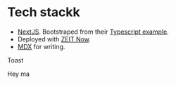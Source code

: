 # Tech stackk

- [NextJS](https://nextjs.org/). Bootstraped from their [Typescript example](https://github.com/zeit/next.js/tree/canary/examples/with-typescript).
- Deployed with [ZEIT Now](https://zeit.co/now).
- [MDX](https://mdxjs.com/) for writing.

Toast

Hey ma
